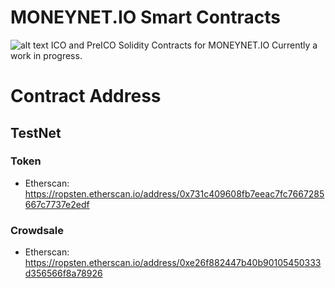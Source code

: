 # MONEYNET.IO Smart Contracts
![alt text](https://www.moneynet.co.kr/files/attach/images/130/8f809e215b4c34b3d05d34961abf5149.png)
ICO and PreICO Solidity Contracts for MONEYNET.IO
Currently a work in progress.

# Contract Address
## TestNet
### Token
  * Etherscan: https://ropsten.etherscan.io/address/0x731c409608fb7eeac7fc7667285667c7737e2edf
### Crowdsale
  * Etherscan: https://ropsten.etherscan.io/address/0xe26f882447b40b90105450333d356566f8a78926
